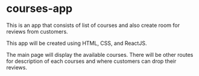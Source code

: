 # courses-app
This is an app that consists of list of courses and also create room for reviews from customers.

This app will be created using HTML, CSS, and ReactJS.

The main page will display the available courses. There will be other routes for description of each courses and where customers can drop their reviews.
